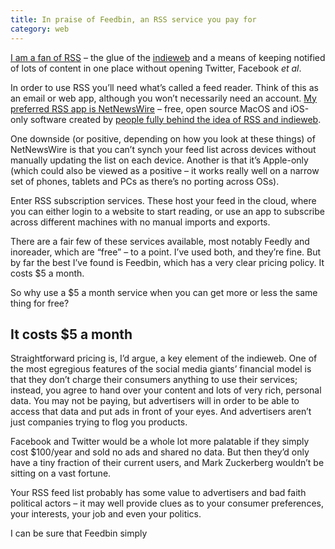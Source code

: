 ```yaml
---
title: In praise of Feedbin, an RSS service you pay for
category: web
---
```


[I am a fan of RSS](/about/what-is-rss/) – the glue of the [indieweb](https://indieweb.org/) and a means of keeping notified of lots of content in one place without opening Twitter, Facebook <i>et al</i>.

In order to use RSS you’ll need what’s called a feed reader. Think of this as an email or web app, although you won’t necessarily need an account. [My preferred RSS app is NetNewsWire](/posts/netnewswire/) – free, open source MacOS and iOS-only software created by [people fully behind the idea of RSS and indieweb](https://inessential.com/).

One downside (or positive, depending on how you look at these things) of NetNewsWire is that you can’t synch your feed list across devices without manually updating the list on each device. Another is that it’s Apple-only (which could also be viewed as a positive – it works really well on a narrow set of phones, tablets and PCs as there’s no porting across OSs).

Enter RSS subscription services. These host your feed in the cloud, where you can either login to a website to start reading, or use an app to subscribe across different machines with no manual imports and exports.

There are a fair few of these services available, most notably Feedly and inoreader, which are “free” – to a point. I’ve used both, and they’re fine. But by far the best I’ve found is Feedbin, which has a very clear pricing policy. It costs $5 a month. 

So why use a $5 a month service when you can get more or less the same thing for free?

## It costs $5 a month

Straightforward pricing is, I’d argue, a key element of the indieweb. One of the most egregious features of the social media giants’ financial model is that they don’t charge their consumers anything to use their services; instead, you agree to hand over your content and lots of very rich, personal data. You may not be paying, but advertisers will in order to be able to access that data and put ads in front of your eyes. And advertisers aren’t just companies trying to flog you products.

Facebook and Twitter would be a whole lot more palatable if they simply cost $100/year and sold no ads and shared no data. But then they’d only have a tiny fraction of their current users, and Mark Zuckerberg wouldn’t be sitting on a vast fortune.

Your RSS feed list probably has some value to advertisers and bad faith political actors – it may well provide clues as to your consumer preferences, your interests, your job and even your politics.

I can be sure that Feedbin simply





